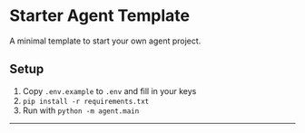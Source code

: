 # Starter Agent Template

A minimal template to start your own agent project.

## Setup
1. Copy `.env.example` to `.env` and fill in your keys
2. `pip install -r requirements.txt`
3. Run with `python -m agent.main`

---
